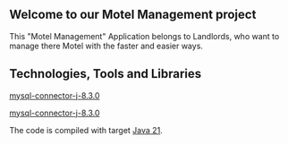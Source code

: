 ## Welcome to our Motel Management project 
This "Motel Management" Application belongs to Landlords, who want to manage there Motel with the faster and easier ways.

## Technologies, Tools and Libraries
[mysql-connector-j-8.3.0](https://dev.mysql.com/downloads/connector/j/?os=26)

[mysql-connector-j-8.3.0](https://dev.mysql.com/downloads/connector/j/?os=26)

The code is compiled with target [Java 21](https://en.wikipedia.org/wiki/Java_version_history#Java_SE_21).
